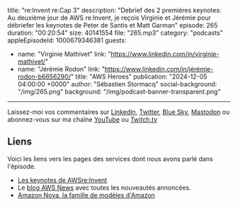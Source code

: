 title: "re:Invent re:Cap 3"
description: "Debrief des 2 premières keynotes: Au deuxième jour de AWS re:Invent, je reçois Virginie et Jérémie pour débriefer les keynotes de Peter de Santis et Matt Garman"
episode: 265
duration: "00:20:54"
size: 40141554
file: "265.mp3"
category: "podcasts"
appleEpisodeId: 1000679346381
guests:
  - name: "Virginie Mathivet"
    link: "https://www.linkedin.com/in/virginie-mathivet/"
  - name: "Jérémie Rodon"
    link: "https://www.linkedin.com/in/jérémie-rodon-b6656290/"
    title: "AWS Heroes"
publication: "2024-12-05 04:00:00 +0000"
author: "Sébastien Stormacq"
social-background: "/img/265.png"
background: "/img/podcast-banner-transparent.png"
---

Laissez-moi vos commentaires sur [LinkedIn](https://www.linkedin.com/in/sebastienstormacq/), [Twitter](https://twitter.com/sebsto), [Blue Sky](https://bsky.app/profile/sebsto.bsky.social), [Mastodon](https://awscommunity.social/@sebsto) ou abonnez-vous sur ma chaîne [YouTube](https://www.youtube.com/sebsto) ou [Twitch.tv](https://www.twitch.tv/sebAWS)

## Liens

Voici les liens vers les pages des services dont nous avons parlé dans l'épisode.

- [Les keynotes de AWSre:Invent](https://www.youtube.com/playlist?list=PL2yQDdvlhXf_aPLMfxECsw-UIbEg6uy42)
- Le [blog AWS News](https://aws.amazon.com/blogs/aws/) avec toutes les nouveautés annoncées.
- [Amazon Nova, la famille de modèles d'Amazon](https://aws.amazon.com/blogs/aws/introducing-amazon-nova-frontier-intelligence-and-industry-leading-price-performance/)